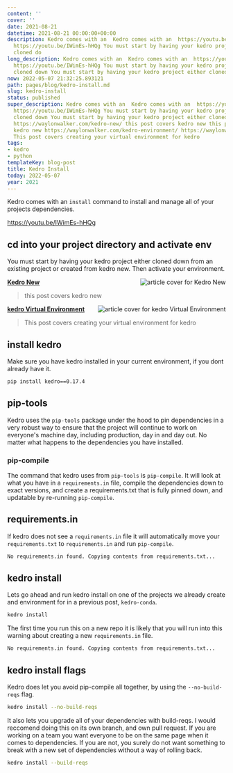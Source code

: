 ```yaml
---
content: ''
cover: ''
date: 2021-08-21
datetime: 2021-08-21 00:00:00+00:00
description: Kedro comes with an  Kedro comes with an  https://youtu.be/IWimEs-hHQg
  https://youtu.be/IWimEs-hHQg You must start by having your kedro project either
  cloned do
long_description: Kedro comes with an  Kedro comes with an  https://youtu.be/IWimEs-hHQg
  https://youtu.be/IWimEs-hHQg You must start by having your kedro project either
  cloned down You must start by having your kedro project either cloned down https://waylonwalker.com
now: 2022-05-07 21:32:25.893121
path: pages/blog/kedro-install.md
slug: kedro-install
status: published
super_description: Kedro comes with an  Kedro comes with an  https://youtu.be/IWimEs-hHQg
  https://youtu.be/IWimEs-hHQg You must start by having your kedro project either
  cloned down You must start by having your kedro project either cloned down https://waylonwalker.com/kedro-new/
  https://waylonwalker.com/kedro-new/ this post covers kedro new this post covers
  kedro new https://waylonwalker.com/kedro-environment/ https://waylonwalker.com/kedro-environment/
  This post covers creating your virtual environment for kedro
tags:
- kedro
- python
templateKey: blog-post
title: Kedro Install
today: 2022-05-07
year: 2021
---
```


Kedro comes with an `install` command to install and manage all of your
projects dependencies.

https://youtu.be/IWimEs-hHQg

## cd into your project directory and activate env

You must start by having your kedro project either cloned down
from an existing project or created from kedro new.  Then
activate your environment.


  <div class="onelinelink-wrapper">
      <a class="onelinelink" href="https://waylonwalker.com/kedro-new/">
          <img style="float: right;" align='right' src="https://images.waylonwalker.com/kedro-new-og_250x140.png" alt="article cover for 
 Kedro New
"/>
          <p><strong>
 Kedro New
</strong></p>
      </a>
  </div>


> this post covers kedro new


  <div class="onelinelink-wrapper">
      <a class="onelinelink" href="https://waylonwalker.com/kedro-environment/">
          <img style="float: right;" align='right' src="https://images.waylonwalker.com/kedro-environment-og_250x140.png" alt="article cover for 
 kedro Virtual Environment
"/>
          <p><strong>
 kedro Virtual Environment
</strong></p>
      </a>
  </div>


> This post covers creating your virtual environment for kedro

## install kedro

Make sure you have kedro installed in your current
environment, if you dont already have it.

``` bash
pip install kedro==0.17.4
```

## pip-tools

Kedro uses the `pip-tools` package under the hood to pin
dependencies in a very robust way to ensure that the project
will continue to work on everyone's machine day, including
production, day in and day out.  No matter what happens to the
dependencies you have installed.

### pip-compile

The command that kedro uses from `pip-tools` is `pip-compile`.  It will look at
what you have in a `requirements.in` file, compile the dependencies down to
exact versions, and create a requirements.txt that is fully pinned down, and
updatable by re-running `pip-compile`.

## requirements.in

If kedro does not see a `requirements.in` file it will automatically move your
`requirements.txt` to `requirements.in` and run `pip-compile`.

``` bash
No requirements.in found. Copying contents from requirements.txt...
```


## kedro install

Lets go ahead and run kedro install on one of the projects we already create
and environment for in a previous post, `kedro-conda`.

``` bash
kedro install
```

The first time you run this on a new repo it is likely that you will run into
this warning about creating a new `requirements.in` file.

``` bash
No requirements.in found. Copying contents from requirements.txt...
```

## kedro install flags

Kedro does let you avoid pip-compile all together, by using the
`--no-build-reqs` flag.

``` bash
kedro install --no-build-reqs
```

It also lets you upgrade all of your dependencies with build-reqs.  I would
reccomend doing this on its own branch, and own pull request.  If you are
working on a team you want everyone to be on the same page when it comes to
dependencies.  If you are not, you surely do not want something to break with a
new set of dependencies without a way of rolling back.

``` bash
kedro install --build-reqs
```